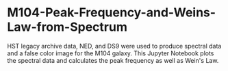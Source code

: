 # M104-Peak-Frequency-and-Weins-Law-from-Spectrum
HST legacy archive data, NED, and DS9 were used to produce spectral data and a false color image for the M104 galaxy. This Jupyter Notebook plots the spectral data and calculates the peak frequency as well as Wein's Law.
